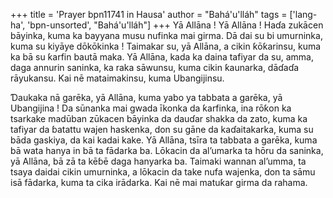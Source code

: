 +++
title = 'Prayer bpn11741 in Hausa'
author = "Bahá'u'lláh"
tags = ['lang-ha', 'bpn-unsorted', "Bahá'u'lláh"]
+++
Yā Allāna ! Yā Allāna !
Haɗa zukācen bāyinka, kuma ka bayyana musu nufinka mai girma. Dā dai su bi umurninka, kuma su kiyāye dōkōkinka ! Taimakar su, yā Allāna, a cikin ƙōƙarinsu, kuma ka bā su ƙarfin bautā maka.
Yā Allāna, kada ka daina tafiyar da su, amma, daga annurin saninka, ka raka sāwunsu, kuma cikin ƙaunarka, dāɗaɗa rāyukansu. Kai nē mataimakinsu, kuma Ubangijinsu.


Ɗaukaka nā garēka, yā Allāna, kuma yabo ya tabbata a garēka, yā Ubangijina ! Da sūnanka mai gwada īkonka da ƙarfinka, ina rōƙon ka tsarkake madūban zūkacen bāyinka da dauɗar shakka da zato, kuma ka tafiyar da ɓatattu wajen haskenka, don su gāne da kaɗaitakarka, kuma su bāda gaskiya, da kai kadai kake. Yā Allāna, tsīra ta tabbata a garēka, kuma bā wata hanya in bā ta fādarka ba. Lōkacin da al’umarka ta hōru da saninka, yā Allāna, bā zā ta kēɓē daga hanyarka ba. Taimaki wannan al’umma, ta tsaya daidai cikin umurninka, a lōkacin da take nufa wajenka, don ta sāmu isā fādarka, kuma ta cika irādarka. Kai nē mai matuƙar girma da rahama.
